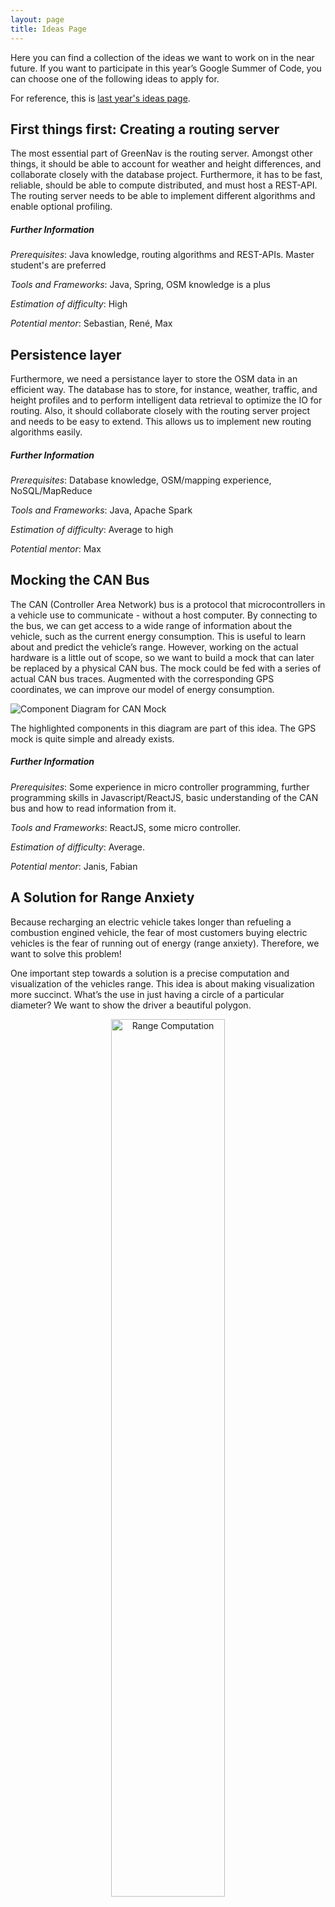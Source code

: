 ```yaml
---
layout: page
title: Ideas Page
---
```


Here you can find a collection of the ideas we want to work on in the near future. If you want to participate in this year’s Google Summer of Code, you can choose one of the following ideas to apply for. 

For reference, this is [last year's ideas page](/news/2016-05-29-gosc2016/).


## First things first: Creating a routing server

The most essential part of GreenNav is the routing server. Amongst other things, it should be able to account for weather and height differences, and collaborate closely with the database project. Furthermore, it has to be fast, reliable, should be able to compute distributed, and must host a REST-API. The routing server needs to be able to implement different algorithms and enable optional profiling.

##### Further Information

*Prerequisites*: Java knowledge, routing algorithms and REST-APIs. Master student's are preferred

*Tools and Frameworks*: Java, Spring, OSM knowledge is a plus

*Estimation of difficulty*: High

*Potential mentor*: Sebastian, René, Max


## Persistence layer

Furthermore, we need a persistance layer to store the OSM data in an efficient way. The database has to store, for instance, weather, traffic, and height profiles and to perform intelligent data retrieval to optimize the IO for routing. Also, it should collaborate closely with the routing server project and needs to be easy to extend. This allows us to implement new routing algorithms easily.

##### Further Information

*Prerequisites*: Database knowledge, OSM/mapping experience, NoSQL/MapReduce

*Tools and Frameworks*: Java, Apache Spark

*Estimation of difficulty*: Average to high

*Potential mentor*: Max


## Mocking the CAN Bus

The CAN (Controller Area Network) bus is a protocol that microcontrollers in a vehicle use to communicate - without a host computer. By connecting to the bus, we can get access to a wide range of information about the vehicle, such as the current energy consumption. This is useful to learn about and predict the vehicle’s range. However, working on the actual hardware is a little out of scope, so we want to build a mock that can later be replaced by a physical CAN bus. 
The mock could be fed with a series of actual CAN bus traces. Augmented with the corresponding GPS coordinates, we can improve our model of energy consumption.

![Component Diagram for CAN Mock](./ideas_page_can_mock.png "Component Diagram for CAN Mock")

The highlighted components in this diagram are part of this idea. The GPS mock is quite simple and already exists.

##### Further Information

*Prerequisites*: Some experience in micro controller programming, further programming skills in Javascript/ReactJS, basic understanding of the CAN bus and how to read information from it.

*Tools and Frameworks*: ReactJS, some micro controller.

*Estimation of difficulty*: Average.

*Potential mentor*: Janis, Fabian


## A Solution for Range Anxiety

Because recharging an electric vehicle takes longer than refueling a combustion engined vehicle, the fear of most customers buying electric vehicles is the fear of running out of energy (range anxiety). Therefore, we want to solve this problem! 

One important step towards a solution is a precise computation and visualization of the vehicles range. This idea is about making visualization more succinct. What’s the use in just having a circle of a particular diameter? We want to show the driver a beautiful polygon.

<div style="text-align: center">
<img style="width: 60%" alt="Range Computation" src="ideas_page_range.png" />
</div>

This range polygon was created by segmenting the search space into 32 slices and taking the most distant vertex in each segment. Those are connected to form the polygon. This quite naive method is okay for starters, but there are various problems that we want to solve:

- Some places may be mistakenly marked as reachable, especially in mountainous areas.
- Some places may be mistakenly marked as non-reachable, because the slicing simplifies the polygon too much.
- The reachability decision is binary, but of of course some places can be reached with a lesser probability, for example those at the border of the polygon.
- Actually, two polygons are interesting: We want to see which places we can reach, and we also want to see a polygon describing the places that we can reach and also return home from, which is approximately half as big.

##### Further Information

*Prerequisites*: Knowledge about geographic coordinates and their transformations, programming skills in Javascript/ReactJS, basic understanding of the needs of electric vehicle drivers.

*Tools and Frameworks*: Javascript, ReactJS.

*Estimation of difficulty*: Easy to average.

*Potential mentor*: Fabian, Franz


## Prediction of energy consumption of electric vehicles

To predict the energy consumption of certain types of vehicles regarding the parameters of the taken route, we want to utilize machine learning methods. However, the main challenge here is to find suitable data for training and testing as well as deriving an architecture that is able to pecisely predict the energy consumption of different types of electric vehicles.

##### Further Information

*Prerequisites*: Experience in machine learning, knowledge in the framework of your choice

*Tools and Frameworks*: Machine learning framework of your choice (using Keras is suggested).

*Estimation of difficulty*: Average to difficult.

*Potential mentor*: Florian


## Charging Stations / Points of Interest

Unfortunately, charging stations are still quite sparse in many regions. Therefore, drivers of electric vehicles usually need to plan longer trips carefully. We want to provide the user with information about charging stations in the proximity of the chosen route. 

Furthermore, GreenNav is also about a sustainable and green lifestyle, so we want to add information about sustainable clothing shops, biological food markets, or any other location that our user group is interested in.

##### Further Information

*Prerequisites*: Basic knowledge in data processing to integrate the relevant information (ideally with OSM) into our database.

*Tools and Frameworks*: OSM, Javascript/ReactJS.

*Estimation of difficulty*: Average to difficult.

*Potential mentor*: Bruno, René


## Routing Benchmarks

Because we are also working on the routing algorithms, we want to measure and visualize our experiments. This is all about accurate measurement gathering and fancy visualizations.

In general, an algorithm may be seen as a black box. The input is transformed after some time to an output. We are interested, for instance, in running time and memory consumption. However, modern routing algorithms need to perform precomputations, such that queries can be answered more efficiently. This breaks the black box idea and we are therefore interested in a lot more aspects. Basically, two steps need to be measured: the precomputation and the query. Amongst other things, we are interested in:

- precomputation time
- precomputation memory/space consumption
- adaptation time on network changes
- query times
- query memory consumption
- number of visited vertices
- number of relaxed edges

Some of our algorithms are going to be implemented on the JVM, so one obvious choice would be to use JConsole, a built-in monitoring tool for the JVM.

Here are some visualizations we want to create:

<div style="text-align: center">
<img style="width: 40%" alt="Example Dijkstra Search" src="ideas_page_benchmark_map_dijkstra.gif" />
<img style="width: 40%" alt="Example A* Search" src="ideas_page_benchmark_map_astar.gif" />
<img style="width: 80%" alt="Example Efficiency Plot" src="ideas_page_benchmark_plot.png" />
</div>

##### Further Information

*Prerequisites*: Interest in scientific benchmarking, programming skills in Java/Scala, basic understanding of the JVM.

*Tools and Frameworks*: JConsole, JVM, ReactJS, some chart library (e.g. react-chartjs).

*Estimation of difficulty*: Average, can be tailored to fit the student's prior knowledge.

*Potential mentor*: Franz, Bruno


## Intermodality with GreenNav

This is about your creative ideas! There are many ways to make sustainable mobility more efficient, more comfortable, more reliable. Intermodality describes a route, in which you combine different kinds of transportation. Because electric vehicles are limited in range, a combination with rail traffic would be ideal. Let us hear about your suggestion for how this could be achieved.

<div style="text-align:center">
<img style="width:70%" src="ideas_page_intermodality.png"/>
</div>

##### Further Information

*Prerequisites*: Depends on your idea

*Tools and Frameworks*: It should fit our setting of Javascript/ReactJS on the frontend and maybe NodeJS or Java/Scala in the backend.

*Estimation of difficulty*: Depends, average to difficult.

*Potential mentor*: Bruno, Sebastian


## Traffic avoidance

One way to preserve energy is by avoiding traffic. Google does already give you the possibility to get notified when you have to leave - we want to go one step further and give more accurate energy consumption predictions by taking the traffic into account. This project does require a lot of collaboration with the database and the routing server student but can be solved independently. Data gathering and statistics are a huge part.

##### Further Information

*Prerequisites*: Statistics for time series prediction/data science, Java

*Tools and Frameworks*: Ideally Java or Scala, some statistics tools, general tinkering required!

*Estimation of difficulty*: Beginner to average

*Potential mentor*: Franz, Bruno


## Algorithmic visualization

One big reason for the GreenNav project to exist is that there are no dedicated easy-to-use routing algorithm development libraries. We aim to enable students and universities to make the field more interesting and approachable by providing the framework to implement new ideas fast and effortless. Especially the visualizations should yield insight into the inner workings. In this project, the student would implement one new algorithm and develop some visualizations for the front end.

##### Further Information

*Prerequisites*: Routing algorithms, visualization techniques

*Tools and Frameworks*: Java and JavaScript, D3.js is a plus
 
*Estimation of difficulty*: Beginner to average

*Potential mentor*: Bruno, Sebastian, Florian
